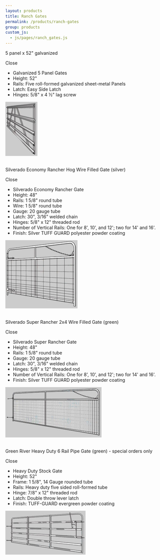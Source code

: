 ```yaml
---
layout: products
title: Ranch Gates
permalink: /products/ranch-gates
group: products
custom_js:
  - js/pages/ranch_gates.js
---
```


<p>
    <span class='clickable' id='show-panel5-52galvanized'>
        5 panel x 52" galvanized
    </span>
</p>
<div class='onclick-box' id='panel5-52galvanized'>
    <div class='close clickable'>Close</div>
    <div class='float-left small'>
        <ul>
            <li class='bold'>Galvanized 5 Panel Gates</li>
            <li>Height: 52"</li>
            <li>
                Rails: Five roll-formed galvanized
                sheet-metal Panels
            </li>
            <li>Latch: Easy Side Latch</li>
            <li>Hinges: 5/8" x 4 &frac12;" lag screw</li>
        </ul>
    </div>
    <div class='click-box-thumb'>
        <img src='/images/galvanized-5-panel-gate.jpg'
                alt='Galvanized 5-panel Gate'
                class='w100' />
    </div>
    <br class='clear' />
</div>

<p>
    <span class='clickable' id='show-econo-rancher-gate'>
        Silverado Economy Rancher Hog Wire Filled Gate (silver)
    </span>
</p>
<div class='onclick-box' id='econo-rancher-gate'>
    <div class='close clickable'>Close</div>
    <div class='float-left small'>
        <ul>
            <li class='bold'>
                Silverado Economy Rancher Gate
            </li>
            <li>Height: 48"</li>
            <li>Rails: 1 5/8" round tube</li>
            <li>Wire: 1 5/8" round tube</li>
            <li>Gauge: 20 gauge tube</li>
            <li>Latch: 30", 3/16" welded chain</li>
            <li>Hinges: 5/8" x 12" threaded rod</li>
            <li>
                Number of Vertical Rails: One for 8', 10',
                and 12'; two for 14' and 16'.
            </li>
            <li>
                Finish: Silver TUFF GUARD polyester powder
                coating
            </li>
        </ul>
    </div>
    <div class='click-box-thumb'>
        <a href='/images/economy-rancher-gate.jpg'
                rel='lightbox'>
            <img src='/images/economy-rancher-gate.jpg'
                    class='w200'
                    alt='Silverado Economy Rancher Gate' />
        </a>
    </div>
    <br class='clear' />
</div>

<p>
    <span class='clickable' id='show-super-rancher-gate'>
        Silverado Super Rancher 2x4 Wire Filled Gate (green)
    </span>
</p>
<div class='onclick-box' id='super-rancher-gate'>
    <div class='close clickable'>Close</div>
    <div class='float-left small'>
        <ul>
            <li class='bold'>
                Silverado Super Rancher Gate
            </li>
            <li>Height: 48"</li>
            <li>Rails: 1 5/8" round tube</li>
            <li>Gauge: 20 gauge tube</li>
            <li>Latch: 30", 3/16" welded chain</li>
            <li>Hinges: 5/8" x 12" threaded rod</li>
            <li>
                Number of Vertical Rails: One for 8', 10',
                and 12'; two for 14' and 16'.
            </li>
            <li>
                Finish: Silver TUFF GUARD polyester powder
                coating
            </li>
        </ul>
    </div>
    <div class='click-box-thumb'>
        <a href='/images/super-rancher-gate.jpg'
                rel='lightbox'>
            <img src='/images/super-rancher-gate.jpg'
                    class='w200'
                    alt='Silverado Super Rancher Gate' />
        </a>
    </div>
    <br class='clear' />
</div>

<p>
    <span class='clickable' id='show-heavy-rail-pipe-gate'>
        Green River Heavy Duty 6 Rail Pipe Gate (green) -
        special orders only
    </span>
</p>
<div class='onclick-box' id='heavy-rail-pipe-gate'>
    <div class='close clickable'>Close</div>
    <div class='float-left small'>
        <ul>
            <li class='bold'>
                Heavy Duty Stock Gate
            </li>
            <li>Height: 52"</li>
            <li>Frame: 1 5/8", 14 Gauge rounded tube</li>
            <li>
                Rails: Heavy duty five sided roll-formed
                tube
            </li>
            <li>Hinge: 7/8" x 12" threaded rod</li>
            <li>Latch: Double throw lever latch</li>
            <li>
                Finish: TUFF-GUARD evergreen powder coating
            </li>
        </ul>
    </div>
    <div class='click-box-thumb'>
        <a href='/images/heavy-duty-stock-gate.jpg'
                rel='lightbox'>
            <img src='/images/heavy-duty-stock-gate.jpg'
                    class='w200'
                    alt='Heavy Duty Stock Gate' />
        </a>
    </div>
    <br class='clear' />
</div>
